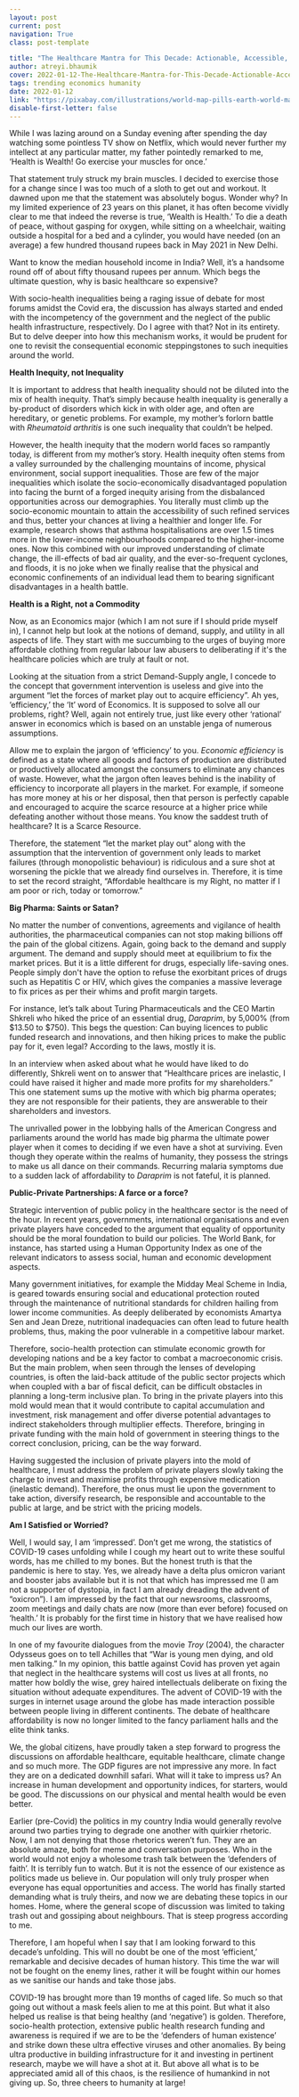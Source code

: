 ```yaml
---
layout: post
current: post
navigation: True
class: post-template

title: "The Healthcare Mantra for This Decade: Actionable, Accessible, Affordable! "
author: atreyi.bhaumik
cover: 2022-01-12-The-Healthcare-Mantra-for-This-Decade-Actionable-Accessible-Affordable--world-g7db60ebf1-1280.png
tags: trending economics humanity
date: 2022-01-12
link: "https://pixabay.com/illustrations/world-map-pills-earth-world-map-1185076/"
disable-first-letter: false
---
```

<p>While I was lazing around on a Sunday evening after spending the day watching some pointless TV show on Netflix, which would never further my intellect at any particular matter, my father pointedly remarked to me, ‘Health is Wealth! Go exercise your muscles for once.’</p><p>That statement truly struck my brain muscles. I decided to exercise those for a change since I was too much of a sloth to get out and workout. It dawned upon me that the statement was absolutely bogus. Wonder why? In my limited experience of 23 years on this planet, it has often become vividly clear to me that indeed the reverse is true, ‘Wealth is Health.’ To die a death of peace, without gasping for oxygen, while sitting on a wheelchair, waiting outside a hospital for a bed and a cylinder, you would have needed (on an average) a few hundred thousand rupees back in May 2021 in New Delhi.&nbsp;</p><p>Want to know the median household income in India? Well, it’s a handsome round off of about fifty thousand rupees per annum. Which begs the ultimate question, why is basic healthcare so expensive?</p><p>With socio-health inequalities being a raging issue of debate for most forums amidst the Covid era, the discussion has always started and ended with the incompetency of the government and the neglect of the public health infrastructure, respectively. Do I agree with that? Not in its entirety. But to delve deeper into how this mechanism works, it would be prudent for one to revisit the consequential economic steppingstones to such inequities around the world.</p><p><strong >Health Inequity, not Inequality</strong></p><p>It is important to address that health inequality should not be diluted into the mix of health inequity. That’s simply because health inequality is generally a by-product of disorders which kick in with older age, and often are hereditary, or genetic problems. For example, my mother’s forlorn battle with <em >Rheumatoid arthritis</em> is one such inequality that couldn’t be helped.&nbsp;</p><p>However, the health inequity that the modern world faces so rampantly today, is different from my mother’s story. Health inequity often stems from a valley surrounded by the challenging mountains of income, physical environment, social support inequalities. Those are few of the major inequalities which isolate the socio-economically disadvantaged population into facing the burnt of a forged inequity arising from the disbalanced opportunities across our demographies. You literally must climb up the socio-economic mountain to attain the accessibility of such refined services and thus, better your chances at living a healthier and longer life. For example, research shows that asthma hospitalisations are over 1.5 times more in the lower-income neighbourhoods compared to the higher-income ones. Now this combined with our improved understanding of climate change, the ill-effects of bad air quality, and the ever-so-frequent cyclones, and floods, it is no joke when we finally realise that the physical and economic confinements of an individual lead them to bearing significant disadvantages in a health battle.</p><p><strong >Health is a Right, not a Commodity</strong></p><p>Now, as an Economics major (which I am not sure if I should pride myself in), I cannot help but look at the notions of demand, supply, and utility in all aspects of life. They start with me succumbing to the urges of buying more affordable clothing from regular labour law abusers to deliberating if it's the healthcare policies which are truly at fault or not.&nbsp;</p><p>Looking at the situation from a strict Demand-Supply angle, I concede to the concept that government intervention is useless and give into the argument “let the forces of market play out to acquire efficiency”. Ah yes, ‘efficiency,’ the ‘It’ word of Economics. It is supposed to solve all our problems, right? Well, again not entirely true, just like every other ‘rational’ answer in economics which is based on an unstable jenga of numerous assumptions.&nbsp;</p><p>Allow me to explain the jargon of ‘efficiency’ to you. <em >Economic efficiency</em> is defined as a state where all goods and factors of production are distributed or productively allocated amongst the consumers to eliminate any chances of waste. However, what the jargon often leaves behind is the inability of efficiency to incorporate all players in the market. For example, if someone has more money at his or her disposal, then that person is perfectly capable and encouraged to acquire the scarce resource at a higher price while defeating another without those means. You know the saddest truth of healthcare? It is a Scarce Resource.&nbsp;</p><p>Therefore, the statement “let the market play out” along with the assumption that the intervention of government only leads to market failures (through monopolistic behaviour) is ridiculous and a sure shot at worsening the pickle that we already find ourselves in. Therefore, it is time to set the record straight, “Affordable healthcare is my Right, no matter if I am poor or rich, today or tomorrow.”&nbsp;</p><p><strong >Big Pharma: Saints or Satan?</strong></p><p>No matter the number of conventions, agreements and vigilance of health authorities, the pharmaceutical companies can not stop making billions off the pain of the global citizens. Again, going back to the demand and supply argument. The demand and supply should meet at equilibrium to fix the market prices. But it is a little different for drugs, especially life-saving ones. People simply don't have the option to refuse the exorbitant prices of drugs such as Hepatitis C or HIV, which gives the companies a massive leverage to fix prices as per their whims and profit margin targets.&nbsp;</p><p>For instance, let’s talk about Turing Pharmaceuticals and the CEO Martin Shkreli who hiked the price of an essential drug, <em >Daraprim</em>, by 5,000% (from $13.50 to $750). This begs the question: Can buying licences to public funded research and innovations, and then hiking prices to make the public pay for it, even legal? According to the laws, mostly it is.</p><p>In an interview when asked about what he would have liked to do differently, Shkreli went on to answer that “Healthcare prices are inelastic, I could have raised it higher and made more profits for my shareholders.” This one statement sums up the motive with which big pharma operates; they are not responsible for their patients, they are answerable to their shareholders and investors.&nbsp;</p><p>The unrivalled power in the lobbying halls of the American Congress and parliaments around the world has made big pharma the ultimate power player when it comes to deciding if we even have a shot at surviving. Even though they operate within the realms of humanity, they possess the strings to make us all dance on their commands. Recurring malaria symptoms due to a sudden lack of affordability to <em >Daraprim</em> is not fateful, it is planned.&nbsp;&nbsp;</p><p><strong >Public-Private Partnerships: A farce or a force?</strong></p><p>Strategic intervention of public policy in the healthcare sector is the need of the hour. In recent years, governments, international organisations and even private players have conceded to the argument that equality of opportunity should be the moral foundation to build our policies. The World Bank, for instance, has started using a Human Opportunity Index as one of the relevant indicators to assess social, human and economic development aspects.&nbsp;</p><p>Many government initiatives, for example the Midday Meal Scheme in India, is geared towards ensuring social and educational protection routed through the maintenance of nutritional standards for children hailing from lower income communities. As deeply deliberated by economists Amartya Sen and Jean Dreze, nutritional inadequacies can often lead to future health problems, thus, making the poor vulnerable in a competitive labour market.</p><p>Therefore, socio-health protection can stimulate economic growth for developing nations and be a key factor to combat a macroeconomic crisis. But the main problem, when seen through the lenses of developing countries, is often the laid-back attitude of the public sector projects which when coupled with a bar of fiscal deficit, can be difficult obstacles in planning a long-term inclusive plan. To bring in the private players into this mold would mean that it would contribute to capital accumulation and investment, risk management and offer diverse potential advantages to indirect stakeholders through multiplier effects. Therefore, bringing in private funding with the main hold of government in steering things to the correct conclusion, pricing, can be the way forward.</p><p>Having suggested the inclusion of private players into the mold of healthcare, I must address the problem of private players slowly taking the charge to invest and maximise profits through expensive medication (inelastic demand). Therefore, the onus must lie upon the government to take action, diversify research, be responsible and accountable to the public at large, and be strict with the pricing models.&nbsp;</p><p><strong >Am I Satisfied or Worried?</strong></p><p>Well, I would say, I am ‘impressed’. Don’t get me wrong, the statistics of COVID-19 cases unfolding while I cough my heart out to write these soulful words, has me chilled to my bones. But the honest truth is that the pandemic is here to stay. Yes, we already have a delta plus omicron variant and booster jabs available but it is not that which has impressed me (I am not a supporter of dystopia, in fact I am already dreading the advent of “oxicron”). I am impressed by the fact that our newsrooms, classrooms, zoom meetings and daily chats are now (more than ever before) focused on ‘health.’ It is probably for the first time in history that we have realised how much our lives are worth.&nbsp;</p><p>In one of my favourite dialogues from the movie <em >Troy</em> (2004), the character Odysseus goes on to tell Achilles that “War is young men dying, and old men talking.” In my opinion, this battle against Covid has proven yet again that neglect in the healthcare systems will cost us lives at all fronts, no matter how boldly the wise, grey haired intellectuals deliberate on fixing the situation without adequate expenditures. The advent of COVID-19 with the surges in internet usage around the globe has made interaction possible between people living in different continents. The debate of healthcare affordability is now no longer limited to the fancy parliament halls and the elite think tanks.&nbsp;</p><p>We, the global citizens, have proudly taken a step forward to progress the discussions on affordable healthcare, equitable healthcare, climate change and so much more. The GDP figures are not impressive any more. In fact they are on a dedicated downhill safari. What will it take to impress us? An increase in human development and opportunity indices, for starters, would be good. The discussions on our physical and mental health would be even better.&nbsp;</p><p>Earlier (pre-Covid) the politics in my country India would generally revolve around two parties trying to degrade one another with quirkier rhetoric. Now, I am not denying that those rhetorics weren’t fun. They are an absolute amaze, both for meme and conversation purposes. Who in the world would not enjoy a wholesome trash talk between the ‘defenders of faith’. It is terribly fun to watch. But it is not the essence of our existence as politics made us believe in. Our population will only truly prosper when everyone has equal opportunities and access. The world has finally started demanding what is truly theirs, and now we are debating these topics in our homes. Home, where the general scope of discussion was limited to taking trash out and gossiping about neighbours. That is steep progress according to me.</p><p>Therefore, I am hopeful when I say that I am looking forward to this decade’s unfolding. This will no doubt be one of the most ‘efficient,’ remarkable and decisive decades of human history. This time the war will not be fought on the enemy lines, rather it will be fought within our homes as we sanitise our hands and take those jabs.&nbsp;</p><p>COVID-19 has brought more than 19 months of caged life. So much so that going out without a mask feels alien to me at this point. But what it also helped us realise is that being healthy (and ‘negative’) is golden. Therefore, socio-health protection, extensive public health research funding and awareness is required if we are to be the ‘defenders of human existence’ and strike down these ultra effective viruses and other anomalies. By being ultra productive in building infrastructure for it and investing in pertinent research, maybe we will have a shot at it. But above all what is to be appreciated amid all of this chaos, is the resilience of humankind in not giving up. So, three cheers to humanity at large!</p>